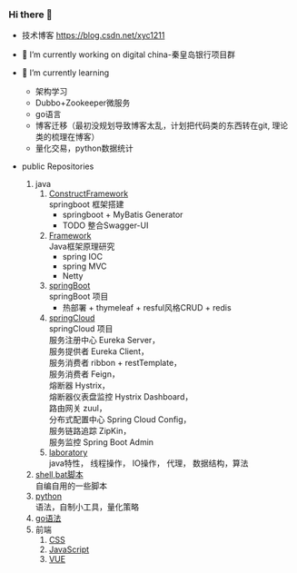<!--
**xu1211/xu1211** is a ✨ _special_ ✨ repository because its `README.md` (this file) appears on your GitHub profile.

Here are some ideas to get you started:

- 👯 I’m looking to collaborate on ...
- 🤔 I’m looking for help with ...
- 💬 Ask me about ...
- 📫 How to reach me: ...
- 😄 Pronouns: ...
- ⚡ Fun fact: ...
-->

### Hi there 👋

- 技术博客 https://blog.csdn.net/xyc1211
- 🔭 I’m currently working on digital china-秦皇岛银行项目群
- 🌱 I’m currently learning 
  - 架构学习
  - Dubbo+Zookeeper微服务
  - go语言
  - 博客迁移（最初没规划导致博客太乱，计划把代码类的东西转在git, 理论类的梳理在博客）
  - 量化交易，python数据统计

- public Repositories 
  1. java
     1. [ConstructFramework](https://github.com/xu1211/ConstructFramework)\
      springboot 框架搭建
        - springboot + MyBatis Generator
        - TODO 整合Swagger-UI
     1. [Framework](https://github.com/xu1211/JavaFramework)\
      Java框架原理研究
        - spring IOC
        - spring MVC
        - Netty
     1. [springBoot](https://github.com/xu1211/springbootdemo)\
      springBoot 项目
        - 热部署 + thymeleaf + resful风格CRUD + redis
     1. [springCloud](https://github.com/xu1211/springclouddemo)\
      springCloud 项目\
        服务注册中心 Eureka Server，\
        服务提供者 Eureka Client，\
        服务消费者 ribbon + restTemplate，\
        服务消费者 Feign，\
        熔断器 Hystrix，\
        熔断器仪表盘监控 Hystrix Dashboard，\
        路由网关 zuul，\
        分布式配置中心 Spring Cloud Config，\
        服务链路追踪 ZipKin，\
        服务监控 Spring Boot Admin
     1. [laboratory](https://github.com/xu1211/JavaTest)\
      java特性，
      线程操作，
      IO操作，
      代理，
      数据结构，算法
  1. [shell,bat脚本](https://github.com/xu1211/ShellScript)\
  自编自用的一些脚本
  1. [python](https://github.com/xu1211/python)\
  语法，自制小工具，量化策略
  1. [go语法](https://github.com/xu1211/Golang)
  1. 前端
     1. [CSS](https://github.com/xu1211/CSS)
     1. [JavaScript](https://github.com/xu1211/JavaScript)
     1. [VUE](https://github.com/xu1211/vue)
